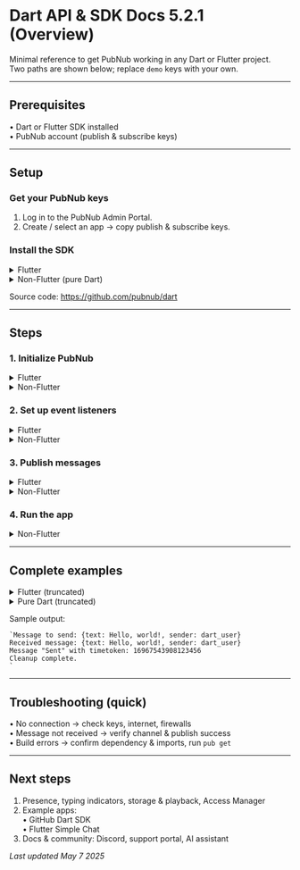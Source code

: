# Dart API & SDK Docs 5.2.1 (Overview)

Minimal reference to get PubNub working in any Dart or Flutter project.  
Two paths are shown below; replace `demo` keys with your own.

---

## Prerequisites
• Dart or Flutter SDK installed  
• PubNub account (publish & subscribe keys)

---

## Setup

### Get your PubNub keys
1. Log in to the PubNub Admin Portal.  
2. Create / select an app → copy publish & subscribe keys.

### Install the SDK  
<details><summary>Flutter</summary>

Add to `pubspec.yaml`:

```
`dependencies:  
  pubnub: 5.2.1  
  flutter:  
    sdk: flutter  
`
```

Fetch:

```
`flutter pub get  
`
```

Android internet permission:

```
`uses-permission android:name="android.permission.INTERNET" />  
`
```
</details>

<details><summary>Non-Flutter (pure Dart)</summary>

```
`dependencies:  
  pubnub: 5.2.1  
`
```

```
`dart pub get  
`
```
</details>

Source code: https://github.com/pubnub/dart

---

## Steps

### 1. Initialize PubNub  
<details><summary>Flutter</summary>

```
`// Import required packages  
import 'package:flutter/material.dart';  
import 'package:pubnub/pubnub.dart';  
  
class PubNubApp extends StatefulWidget {  
  @override  
  _PubNubAppState createState() => _PubNubAppState();  
}  
  
class _PubNubAppState extends StatePubNubApp> {  
  // PubNub instance  
  late PubNub pubnub;  
  // Subscription for messages  
  late Subscription subscription;  
  // Channel name  
`
```
</details>

<details><summary>Non-Flutter</summary>

```
`// Import required packages  
import 'package:pubnub/pubnub.dart';  
  
// Create PubNub instance with default keyset  
var pubnub = PubNub(  
  defaultKeyset: Keyset(  
    subscribeKey: 'demo', // Replace with your subscribe key  
    publishKey: 'demo',   // Replace with your publish key  
    userId: UserId('myUniqueUserId'),  
  ),  
);  
`
```
</details>

### 2. Set up event listeners  
<details><summary>Flutter</summary>

```
`void setupPubNub() {  
  // Create a subscription to the channel  
  subscription = pubnub.subscribe(channels: {channel});  
    
  // Set up message listener  
  subscription.messages.listen((message) {  
    // Update UI with the received message  
    setState(() {  
      messages.add(message.content.toString());  
    });  
      
    print('Received message: ${message.content}');  
  });  
    
  // You can also listen for presence events  
`
```

```
`@override  
Widget build(BuildContext context) {  
  return Scaffold(  
    appBar: AppBar(  
      title: Text('PubNub Flutter Example'),  
    ),  
    body: Column(  
      children: [  
        Expanded(  
          child: ListView.builder(  
            itemCount: messages.length,  
            itemBuilder: (context, index) {  
              return ListTile(  
                title: Text(messages[index]),  
              );  
`
```

```
`final TextEditingController _messageController = TextEditingController();  
`
```
</details>

<details><summary>Non-Flutter</summary>

```
`// Define the channel  
final channel = "my_channel";  
  
// Create a subscription to the channel  
final subscription = pubnub.subscribe(channels: {channel});  
  
// Set up message listener  
subscription.messages.listen((message) {  
  print('Received message: ${message.content}');  
});  
  
// You can also listen for presence events  
subscription.presence.listen((presence) {  
  print('Presence event: ${presence.event}');  
});  
`
```
</details>

### 3. Publish messages  
<details><summary>Flutter</summary>

```
`Futurevoid> sendMessage(String text) async {  
  if (text.isEmpty) return;  
    
  try {  
    // Publish the message to the channel  
    final result = await pubnub.publish(  
      channel,  
      {'text': text, 'sender': 'flutter_user'},  
    );  
      
    print('Published message with timetoken: ${result.timetoken}');  
  } catch (e) {  
    print('Failed to publish message: $e');  
      
    // Show error to user  
`
```
</details>

<details><summary>Non-Flutter</summary>

```
`Futurevoid> publishMessage() async {  
  try {  
    // Message to publish  
    final message = {'text': 'Hello, world!', 'sender': 'dart_user'};  
      
    print('Message to send: $message');  
      
    // Publish the message to the channel  
    final result = await pubnub.publish(channel, message);  
    print('Message "${result.description}" with timetoken: ${result.timetoken}');  
  } catch (e) {  
    print('Error publishing message: $e');  
  }  
}  
  
`
```
</details>

### 4. Run the app  
<details><summary>Non-Flutter</summary>

```
`dart pubnub_example.dart  
`
```

Expected output:

```
`Message to send: {text: Hello, world!, sender: dart_user}  
Received message: {text: Hello, world!, sender: dart_user}  
Message "Sent" with timetoken: 16967543908123456  
`
```
</details>

---

## Complete examples  
<details><summary>Flutter (truncated)</summary>

```
`import 'package:flutter/material.dart';  
import 'package:pubnub/pubnub.dart';  
  
void main() {  
  runApp(MaterialApp(home: PubNubApp()));  
}  
  
class PubNubApp extends StatefulWidget {  
  @override  
  _PubNubAppState createState() => _PubNubAppState();  
}  
  
class _PubNubAppState extends StatePubNubApp> {  
  // PubNub instance  
  late PubNub pubnub;  
`
```
</details>

<details><summary>Pure Dart (truncated)</summary>

```
`import 'package:pubnub/pubnub.dart';  
  
Futurevoid> main() async {  
  // Step 1: Initialize PubNub with configuration  
  final pubnub = PubNub(  
    defaultKeyset: Keyset(  
      subscribeKey: 'demo', // Replace with your subscribe key  
      publishKey: 'demo',   // Replace with your publish key  
      userId: UserId('myUniqueUserId'),  
    ),  
  );  
  
  // Step 2: Define the channel  
  final channel = "my_channel";  
    
`
```
</details>

Sample output:

```
`Message to send: {text: Hello, world!, sender: dart_user}  
Received message: {text: Hello, world!, sender: dart_user}  
Message "Sent" with timetoken: 16967543908123456  
Cleanup complete.  
`
```

---

## Troubleshooting (quick)

• No connection → check keys, internet, firewalls  
• Message not received → verify channel & publish success  
• Build errors → confirm dependency & imports, run `pub get`

---

## Next steps

1. Presence, typing indicators, storage & playback, Access Manager  
2. Example apps:  
   • GitHub Dart SDK  
   • Flutter Simple Chat  
3. Docs & community: Discord, support portal, AI assistant

_Last updated May 7 2025_
